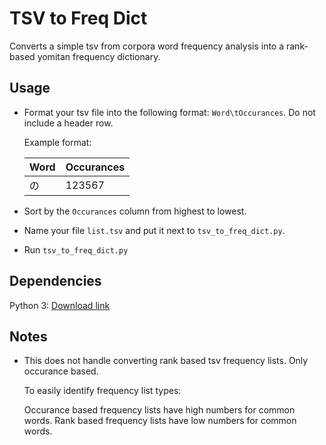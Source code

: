 # TSV to Freq Dict

Converts a simple tsv from corpora word frequency analysis into a rank-based yomitan frequency dictionary.

## Usage

- Format your tsv file into the following format: `Word\tOccurances`. Do not include a header row.

    Example format:

    | Word | Occurances |
    |------|------------|
    | の   | 123567     |

- Sort by the `Occurances` column from highest to lowest.

- Name your file `list.tsv` and put it next to `tsv_to_freq_dict.py`.

- Run `tsv_to_freq_dict.py`

## Dependencies

Python 3: [Download link](https://www.python.org/downloads/)

## Notes

- This does not handle converting rank based tsv frequency lists. Only occurance based.

    To easily identify frequency list types:

    Occurance based frequency lists have high numbers for common words. Rank based frequency lists have low numbers for common words.